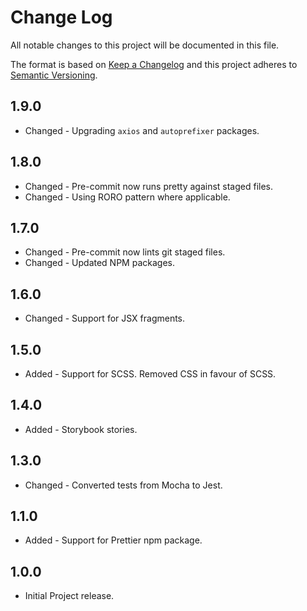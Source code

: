 # Change Log

All notable changes to this project will be documented in this file.

The format is based on [Keep a Changelog](http://keepachangelog.com/)
and this project adheres to [Semantic Versioning](http://semver.org/).

## 1.9.0

* Changed - Upgrading `axios` and `autoprefixer` packages.

## 1.8.0

* Changed - Pre-commit now runs pretty against staged files.
* Changed - Using RORO pattern where applicable.

## 1.7.0

* Changed - Pre-commit now lints git staged files.
* Changed - Updated NPM packages.

## 1.6.0

* Changed - Support for JSX fragments.

## 1.5.0

* Added - Support for SCSS. Removed CSS in favour of SCSS.

## 1.4.0

* Added - Storybook stories.

## 1.3.0

* Changed - Converted tests from Mocha to Jest.

## 1.1.0

* Added - Support for Prettier npm package.

## 1.0.0

* Initial Project release.
